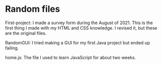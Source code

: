 # Random files

First-project: I made a survey form during the August of 2021. This is the first thing I made with my HTML and CSS knowledge. I revised it, but these are the original files.

RandomGUI: I tried making a GUI for my first Java project but ended up failing.

home.js: The file I used to learn JavaScript for about two weeks.
